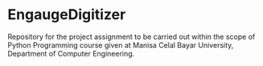 # EngaugeDigitizer
Repository for the project assignment to be carried out within the scope of Python Programming course given at Manisa Celal Bayar University, Department of Computer Engineering.
